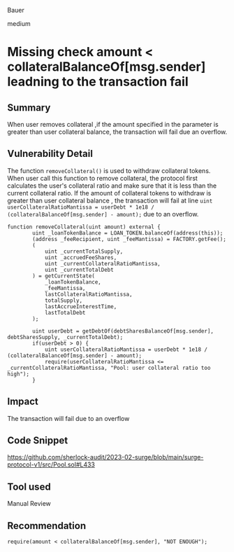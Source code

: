 Bauer

medium

# Missing check amount < collateralBalanceOf[msg.sender] leadning to the transaction fail

## Summary
When user removes collateral ,if the amount specified in the parameter is greater than user collateral balance, the transaction will fail due an overflow.

## Vulnerability Detail
The function ```removeCollateral()``` is used to withdraw collateral tokens. When user call this function to remove collateral, the protocol first calculates the  user's  collateral ratio and make sure that it is less than the current collateral ratio. If the amount of collateral tokens to withdraw is greater than user collateral balance , the transaction will fail at line ```uint userCollateralRatioMantissa = userDebt * 1e18 / (collateralBalanceOf[msg.sender] - amount);``` due to an overflow.
```solidity
function removeCollateral(uint amount) external {
        uint _loanTokenBalance = LOAN_TOKEN.balanceOf(address(this));
        (address _feeRecipient, uint _feeMantissa) = FACTORY.getFee();
        (  
            uint _currentTotalSupply,
            uint _accruedFeeShares,
            uint _currentCollateralRatioMantissa,
            uint _currentTotalDebt
        ) = getCurrentState(
            _loanTokenBalance,
            _feeMantissa,
            lastCollateralRatioMantissa,
            totalSupply,
            lastAccrueInterestTime,
            lastTotalDebt
        );

        uint userDebt = getDebtOf(debtSharesBalanceOf[msg.sender], debtSharesSupply, _currentTotalDebt);
        if(userDebt > 0) {
            uint userCollateralRatioMantissa = userDebt * 1e18 / (collateralBalanceOf[msg.sender] - amount);
            require(userCollateralRatioMantissa <= _currentCollateralRatioMantissa, "Pool: user collateral ratio too high");
        }
```

## Impact
The transaction will fail due to an overflow
## Code Snippet
https://github.com/sherlock-audit/2023-02-surge/blob/main/surge-protocol-v1/src/Pool.sol#L433
## Tool used

Manual Review

## Recommendation
```solidity
require(amount < collateralBalanceOf[msg.sender], "NOT ENOUGH");
```

